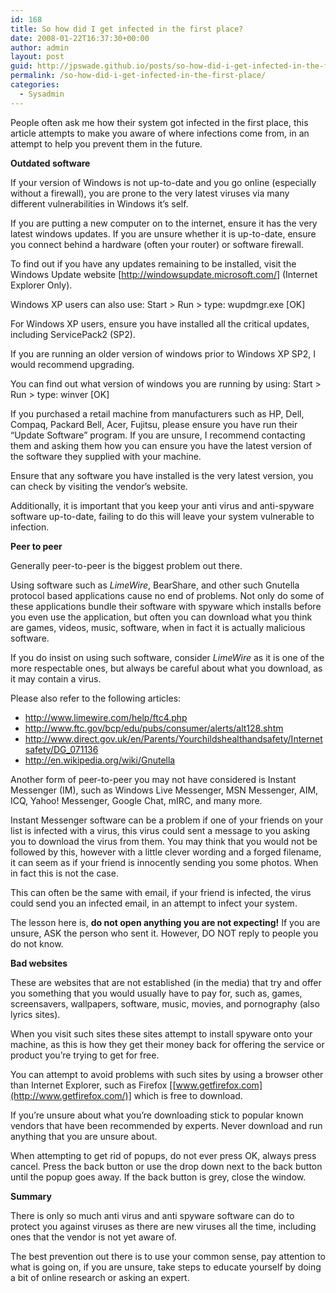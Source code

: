 ```yaml
---
id: 168
title: So how did I get infected in the first place?
date: 2008-01-22T16:37:30+00:00
author: admin
layout: post
guid: http://jpswade.github.io/posts/so-how-did-i-get-infected-in-the-first-place
permalink: /so-how-did-i-get-infected-in-the-first-place/
categories:
  - Sysadmin
---
```

<p class="lead">
  People often ask me how their system got infected in the first place, this article attempts to make you aware of where infections come from, in an attempt to help you prevent them in the future.
</p>

<!--more-->

**Outdated software**

If your version of Windows is not up-to-date and you go online (especially without a firewall), you are prone to the very latest viruses via many different vulnerabilities in Windows it&#8217;s self.

If you are putting a new computer on to the internet, ensure it has the very latest windows updates. If you are unsure whether it is up-to-date, ensure you connect behind a hardware (often your router) or software firewall.

To find out if you have any updates remaining to be installed, visit the Windows Update website [<http://windowsupdate.microsoft.com/>] (Internet Explorer Only).

Windows XP users can also use: Start > Run > type: wupdmgr.exe [OK]

For Windows XP users, ensure you have installed all the critical updates, including ServicePack2 (SP2).

If you are running an older version of windows prior to Windows XP SP2, I would recommend upgrading.

You can find out what version of windows you are running by using: Start > Run > type: winver [OK]

If you purchased a retail machine from manufacturers such as HP, Dell, Compaq, Packard Bell, Acer, Fujitsu, please ensure you have run their &#8220;Update Software&#8221; program. If you are unsure, I recommend contacting them and asking them how you can ensure you have the latest version of the software they supplied with your machine.

Ensure that any software you have installed is the very latest version, you can check by visiting the vendor&#8217;s website.

Additionally, it is important that you keep your anti virus and anti-spyware software up-to-date, failing to do this will leave your system vulnerable to infection.

**Peer to peer**

Generally peer-to-peer is the biggest problem out there.

Using software such as _LimeWire_, BearShare, and other such Gnutella protocol based applications cause no end of problems. Not only do some of these applications bundle their software with spyware which installs before you even use the application, but often you can download what you think are games, videos, music, software, when in fact it is actually malicious software.

If you do insist on using such software, consider _LimeWire_ as it is one of the more respectable ones, but always be careful about what you download, as it may contain a virus.

Please also refer to the following articles:

  * <http://www.limewire.com/help/ftc4.php>
  * <http://www.ftc.gov/bcp/edu/pubs/consumer/alerts/alt128.shtm>
  * <http://www.direct.gov.uk/en/Parents/Yourchildshealthandsafety/Internetsafety/DG_071136>
  * <http://en.wikipedia.org/wiki/Gnutella>

Another form of peer-to-peer you may not have considered is Instant Messenger (IM), such as Windows Live Messenger, MSN Messenger, AIM, ICQ, Yahoo! Messenger, Google Chat, mIRC, and many more.

Instant Messenger software can be a problem if one of your friends on your list is infected with a virus, this virus could sent a message to you asking you to download the virus from them. You may think that you would not be followed by this, however with a little clever wording and a forged filename, it can seem as if your friend is innocently sending you some photos. When in fact this is not the case.

This can often be the same with email, if your friend is infected, the virus could send you an infected email, in an attempt to infect your system.

The lesson here is, **do not open anything you are not expecting!** If you are unsure, ASK the person who sent it. However, DO NOT reply to people you do not know.

**Bad websites**

These are websites that are not established (in the media) that try and offer you something that you would usually have to pay for, such as, games, screensavers, wallpapers, software, music, movies, and pornography (also lyrics sites).

When you visit such sites these sites attempt to install spyware onto your machine, as this is how they get their money back for offering the service or product you&#8217;re trying to get for free.

You can attempt to avoid problems with such sites by using a browser other than Internet Explorer, such as Firefox [[www.getfirefox.com](http://www.getfirefox.com/)] which is free to download.

If you&#8217;re unsure about what you&#8217;re downloading stick to popular known vendors that have been recommended by experts. Never download and run anything that you are unsure about.

When attempting to get rid of popups, do not ever press OK, always press cancel. Press the back button or use the drop down next to the back button until the popup goes away. If the back button is grey, close the window.

**Summary**

There is only so much anti virus and anti spyware software can do to protect you against viruses as there are new viruses all the time, including ones that the vendor is not yet aware of.

The best prevention out there is to use your common sense, pay attention to what is going on, if you are unsure, take steps to educate yourself by doing a bit of online research or asking an expert.